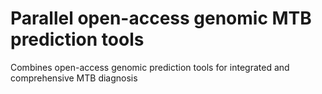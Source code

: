 # Parallel open-access genomic MTB prediction tools
Combines open-access genomic prediction tools for integrated and comprehensive MTB diagnosis
